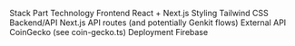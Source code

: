 Stack Part      	Technology
Frontend        	React + Next.js
Styling	          Tailwind CSS
Backend/API	      Next.js API routes (and potentially Genkit flows)
External API	    CoinGecko (see coin-gecko.ts)
Deployment      	Firebase
